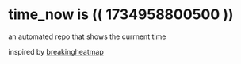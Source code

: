 # time_now is (( 1734958800500 ))

an automated repo that shows the currnent time

inspired by [breakingheatmap](https://github.com/breakingheatmap/breakingheatmap)